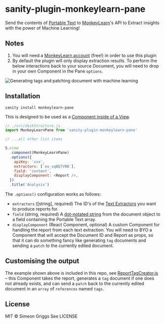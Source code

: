 # sanity-plugin-monkeylearn-pane

Send the contents of [Portable Text](https://www.sanity.io/docs/presenting-block-text) to [MonkeyLearn](https://monkeylearn.com/)'s API to Extract insights with the power of Machine Learning!

## Notes

1. You will need a [MonkeyLearn account](https://monkeylearn.com/) (free!) in order to use this plugin
2. By default the plugin will only display extraction results. To perform the below interactions back to your source Document, you will need to drop in your own Component in the Pane `options`.

![Generating tags and patching document with machine learning](https://user-images.githubusercontent.com/9684022/123431817-9af3b780-d5c1-11eb-993f-db8f1c8e24d5.gif)

## Installation

```
sanity install monkeylearn-pane
```

This is designed to be used as a [Component inside of a View](https://www.sanity.io/docs/structure-builder-reference#c0c8284844b7).

```js
// ./src/deskStructure.js
import MonkeyLearnPane from 'sanity-plugin-monkeylearn-pane'

// ...all other list items

S.view
  .component(MonkeyLearnPane)
  .options({
    apiKey: 'xxx',
    extractors: [`ex_vqBQ7V9B`],
    field: 'content',
    displayComponent: <Report />,
  })
  .title('Analysis')
```

The `.options()` configuration works as follows:

- `extractors` ([string], required) The ID's of the [Text Extractors](https://monkeylearn.com/text-extractors/) you want to produce reports for.
- `field` (string, required) A [dot-notated string](https://www.npmjs.com/package/dlv) from the document object to a field containing the Portable Text array.
- `displayComponent` (React Component, optional) A custom Component for handling the report from each text extraction. You will need to BYO a Component that will accept the Document ID and Report as props, so that it can do something fancy like generating `tag` documents and sending a `patch` to the currently edited document.

## Customising the output

The example shown above is included in this repo, see [ReportTagCreator.js](https://github.com/sanity-io/sanity-plugin-monkeylearn-pane/blob/main/ReportTagCreator.js) – this Component takes the report, generates a `tag` document if one does not already exists, and can send a `patch` back to the currently edited document in an `array` of `references` named `tags`.

## License

MIT © Simeon Griggs
See LICENSE
